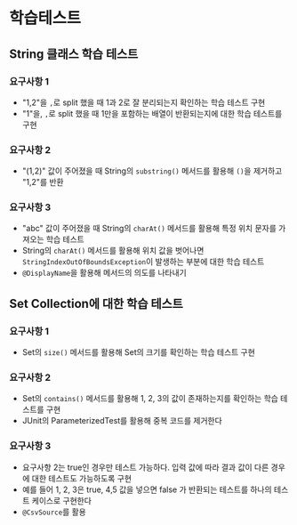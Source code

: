 # 학습테스트
## String 클래스 학습 테스트
### 요구사항 1
- "1,2"을 `,`로 split 했을 때 1과 2로 잘 분리되는지 확인하는 학습 테스트 구현
- "1"을, `,`로 split 했을 때 1만을 포함하는 배열이 반환되는지에 대한 학습 테스트를 구현

### 요구사항 2
- "(1,2)" 값이 주어졌을 때 String의 `substring()` 메서드를 활용해 `()`을 제거하고 "1,2"를 반환

### 요구사항 3
- "abc" 값이 주어졌을 때 String의 `charAt()` 메서드를 활용해 특정 위치 문자를 가져오는 학습 테스트
- String의 `charAt()` 메서드를 활용해 위치 값을 벗어나면 `StringIndexOutOfBoundsException`이 발생하는 부분에 대한 학습 테스트
- `@DisplayName`을 활용해 메서드의 의도를 나타내기

## Set Collection에 대한 학습 테스트
### 요구사항 1
- Set의 `size()` 메서드를 활용해 Set의 크기를 확인하는 학습 테스트 구현

### 요구사항 2
- Set의 `contains()` 메서드를 활용해 1, 2, 3의 값이 존재하는지를 확인하는 학습 테스트를 구현
- JUnit의 ParameterizedTest를 활용해 중복 코드를 제거한다

### 요구사항 3
- 요구사항 2는 true인 경우만 테스트 가능하다. 입력 값에 따라 결과 값이 다른 경우에 대한 테스트도 가능하도록 구현
- 예를 들어 1, 2, 3은 true, 4,5 값을 넣으면 false 가 반환되는 테스트를 하나의 테스트 케이스로 구현한다
- `@CsvSource`를 활용
